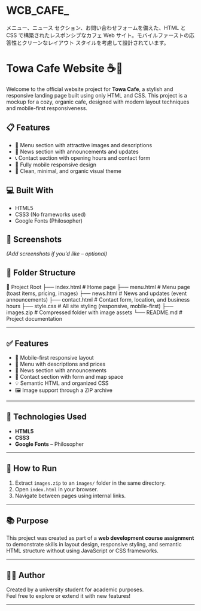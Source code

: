 # WCB_CAFE_
メニュー、ニュース セクション、お問い合わせフォームを備えた、HTML と CSS で構築されたレスポンシブなカフェ Web サイト。モバイルファーストの応答性とクリーンなレイアウト スタイルを考慮して設計されています。

# Towa Cafe Website ☕🌿

Welcome to the official website project for **Towa Cafe**, a stylish and responsive landing page built using only HTML and CSS. This project is a mockup for a cozy, organic cafe, designed with modern layout techniques and mobile-first responsiveness.

## 📋 Features

- 🍞 Menu section with attractive images and descriptions
- 📰 News section with announcements and updates
- 📞 Contact section with opening hours and contact form
- 📱 Fully mobile responsive design
- 🎨 Clean, minimal, and organic visual theme

## 💻 Built With

- HTML5
- CSS3 (No frameworks used)
- Google Fonts (Philosopher)

## 📸 Screenshots
*(Add screenshots if you'd like – optional)*

## 📂 Folder Structure

📁 Project Root
├── index.html # Home page
├── menu.html # Menu page (toast items, pricing, images)
├── news.html # News and updates (event announcements)
├── contact.html # Contact form, location, and business hours
├── style.css # All site styling (responsive, mobile-first)
├── images.zip # Compressed folder with image assets
└── README.md # Project documentation


---

## ✅ Features

- 📱 Mobile-first responsive layout
- 🍞 Menu with descriptions and prices
- 📰 News section with announcements
- 📍 Contact section with form and map space
- 💡 Semantic HTML and organized CSS
- 🖼️ Image support through a ZIP archive

---

## 📐 Technologies Used

- **HTML5**  
- **CSS3**  
- **Google Fonts** – Philosopher

---

## 🚀 How to Run

1. Extract `images.zip` to an `images/` folder in the same directory.
2. Open `index.html` in your browser.
3. Navigate between pages using internal links.

---

## 📚 Purpose

This project was created as part of a **web development course assignment** to demonstrate skills in layout design, responsive styling, and semantic HTML structure without using JavaScript or CSS frameworks.

---

## 👩‍🎓 Author

Created by a university student for academic purposes.  
Feel free to explore or extend it with new features!

---



